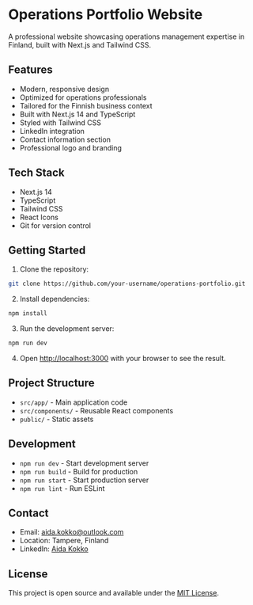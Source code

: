 # Operations Portfolio Website

A professional website showcasing operations management expertise in Finland, built with Next.js and Tailwind CSS.

## Features

- Modern, responsive design
- Optimized for operations professionals
- Tailored for the Finnish business context
- Built with Next.js 14 and TypeScript
- Styled with Tailwind CSS
- LinkedIn integration
- Contact information section
- Professional logo and branding

## Tech Stack

- Next.js 14
- TypeScript
- Tailwind CSS
- React Icons
- Git for version control

## Getting Started

1. Clone the repository:
```bash
git clone https://github.com/your-username/operations-portfolio.git
```

2. Install dependencies:
```bash
npm install
```

3. Run the development server:
```bash
npm run dev
```

4. Open [http://localhost:3000](http://localhost:3000) with your browser to see the result.

## Project Structure

- `src/app/` - Main application code
- `src/components/` - Reusable React components
- `public/` - Static assets

## Development

- `npm run dev` - Start development server
- `npm run build` - Build for production
- `npm run start` - Start production server
- `npm run lint` - Run ESLint

## Contact

- Email: aida.kokko@outlook.com
- Location: Tampere, Finland
- LinkedIn: [Aida Kokko](https://www.linkedin.com/in/aida-kokko/)

## License

This project is open source and available under the [MIT License](LICENSE). 
